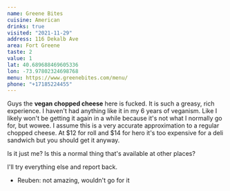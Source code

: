 ```yaml
---
name: Greene Bites
cuisine: American
drinks: true
visited: "2021-11-29"
address: 116 Dekalb Ave
area: Fort Greene
taste: 2
value: 1
lat: 40.689688469605336
lon: -73.97802324698768
menu: https://www.greenebites.com/menu/
phone: "+17185224455"
---
```


Guys the **vegan chopped cheese** here is fucked. It is such a greasy, rich experience. I haven't had anything like it in my 6 years of veganism. Like I likely won't be getting it again in a while because it's not what I normally go for, but wowee. I assume this is a very accurate approximation to a regular chopped cheese. At $12 for roll and $14 for hero it's too expensive for a deli sandwich but you should get it anyway.

Is it just me? Is this a normal thing that's available at other places?

I'll try everything else and report back.

- Reuben: not amazing, wouldn't go for it

